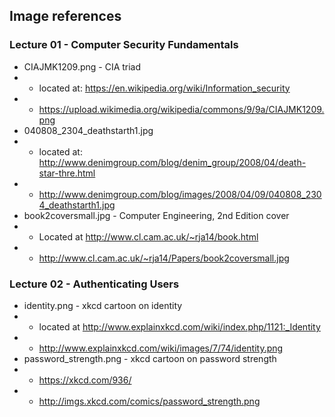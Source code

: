 ## Image references

### Lecture 01 - Computer Security Fundamentals

- CIAJMK1209.png - CIA triad
- - located at: https://en.wikipedia.org/wiki/Information_security
- - https://upload.wikimedia.org/wikipedia/commons/9/9a/CIAJMK1209.png
- 040808_2304_deathstarth1.jpg
- - located at: http://www.denimgroup.com/blog/denim_group/2008/04/death-star-thre.html
- - http://www.denimgroup.com/blog/images/2008/04/09/040808_2304_deathstarth1.jpg
- book2coversmall.jpg - Computer Engineering, 2nd Edition cover
- - Located at http://www.cl.cam.ac.uk/~rja14/book.html
- - http://www.cl.cam.ac.uk/~rja14/Papers/book2coversmall.jpg

### Lecture 02 - Authenticating Users

- identity.png - xkcd cartoon on identity
- - located at http://www.explainxkcd.com/wiki/index.php/1121:_Identity
- - http://www.explainxkcd.com/wiki/images/7/74/identity.png
- password_strength.png - xkcd cartoon on password strength
- - https://xkcd.com/936/
- - http://imgs.xkcd.com/comics/password_strength.png


